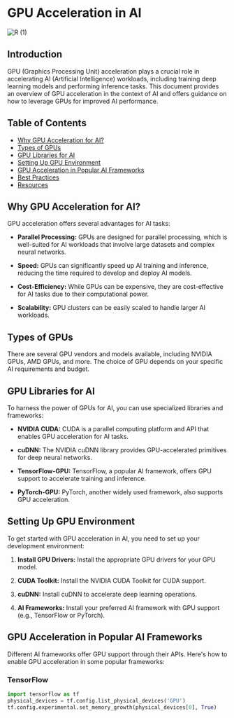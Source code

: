 # GPU Acceleration in AI

![R (1)](https://github.com/drspeaker/The-Borg-Hive-mind-AI-Collective-System/assets/102740916/c99d2c87-6adb-42f4-85a0-dce48868ac5c)


## Introduction

GPU (Graphics Processing Unit) acceleration plays a crucial role in accelerating AI (Artificial Intelligence) workloads, including training deep learning models and performing inference tasks. This document provides an overview of GPU acceleration in the context of AI and offers guidance on how to leverage GPUs for improved AI performance.

## Table of Contents

- [Why GPU Acceleration for AI?](#why-gpu-acceleration-for-ai)
- [Types of GPUs](#types-of-gpus)
- [GPU Libraries for AI](#gpu-libraries-for-ai)
- [Setting Up GPU Environment](#setting-up-gpu-environment)
- [GPU Acceleration in Popular AI Frameworks](#gpu-acceleration-in-popular-ai-frameworks)
- [Best Practices](#best-practices)
- [Resources](#resources)

## Why GPU Acceleration for AI?

GPU acceleration offers several advantages for AI tasks:

- **Parallel Processing:** GPUs are designed for parallel processing, which is well-suited for AI workloads that involve large datasets and complex neural networks.

- **Speed:** GPUs can significantly speed up AI training and inference, reducing the time required to develop and deploy AI models.

- **Cost-Efficiency:** While GPUs can be expensive, they are cost-effective for AI tasks due to their computational power.

- **Scalability:** GPU clusters can be easily scaled to handle larger AI workloads.

## Types of GPUs

There are several GPU vendors and models available, including NVIDIA GPUs, AMD GPUs, and more. The choice of GPU depends on your specific AI requirements and budget.

## GPU Libraries for AI

To harness the power of GPUs for AI, you can use specialized libraries and frameworks:

- **NVIDIA CUDA:** CUDA is a parallel computing platform and API that enables GPU acceleration for AI tasks.

- **cuDNN:** The NVIDIA cuDNN library provides GPU-accelerated primitives for deep neural networks.

- **TensorFlow-GPU:** TensorFlow, a popular AI framework, offers GPU support to accelerate training and inference.

- **PyTorch-GPU:** PyTorch, another widely used framework, also supports GPU acceleration.

## Setting Up GPU Environment

To get started with GPU acceleration in AI, you need to set up your development environment:

1. **Install GPU Drivers:** Install the appropriate GPU drivers for your GPU model.

2. **CUDA Toolkit:** Install the NVIDIA CUDA Toolkit for CUDA support.

3. **cuDNN:** Install cuDNN to accelerate deep learning operations.

4. **AI Frameworks:** Install your preferred AI framework with GPU support (e.g., TensorFlow or PyTorch).

## GPU Acceleration in Popular AI Frameworks

Different AI frameworks offer GPU support through their APIs. Here's how to enable GPU acceleration in some popular frameworks:

### TensorFlow

```python
import tensorflow as tf
physical_devices = tf.config.list_physical_devices('GPU')
tf.config.experimental.set_memory_growth(physical_devices[0], True)

